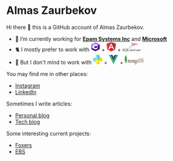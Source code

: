 # Almas Zaurbekov

Hi there 👋 this is a GitHub account of Almas Zaurbekov.

- 🔭 I’m currently working for **[Epam Systems Inc](https://github.com/epam)** and **[Microsoft](https://github.com/microsoft)**
- 🐈 I mostly prefer to work with <img width="25" height="25" src="https://github.com/FoxyChmoxy/foxychmoxy/blob/master/logos/cs.svg"> + <img width="25" height="25" src="https://github.com/FoxyChmoxy/foxychmoxy/blob/master/logos/angular.svg"> + <img width="50" height="25" src="https://github.com/FoxyChmoxy/foxychmoxy/blob/master/logos/sql-server.svg">
- 🦆 But I don't mind to work with <img width="25" height="25" src="https://github.com/FoxyChmoxy/foxychmoxy/blob/master/logos/python.svg"> + <img width="25" height="25" src="https://github.com/FoxyChmoxy/foxychmoxy/blob/master/logos/vue.svg.png"> + <img width="50" height="25" src="https://github.com/FoxyChmoxy/foxychmoxy/blob/master/logos/mongodb.svg">

You may find me in other places:

* [Instagram](https://www.instagram.com/foxychmoxy/)
* [LinkedIn](https://www.linkedin.com/in/foxychmoxy/)

Sometimes I write articles:

* [Personal blog](https://foxyblog.kz/)
* [Tech blog](http://teletype.in/@foxychmoxy.it)

Some interesting current projects:

* [Foxers](https://github.com/FoxyChmoxy/foxers)
* [EBS](https://github.com/FoxyChmoxy/ebs)
